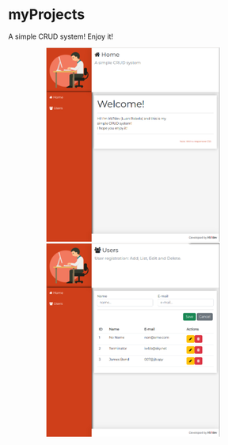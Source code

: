 # myProjects

A simple CRUD system! Enjoy it!

<p align="center">
  <img src="./crud/frontend/src/assets/imgs/home.png" width="350" alt="home image">
  <img src="./crud/frontend/src/assets/imgs/users.png" width="350" alt="home image">
</p>
